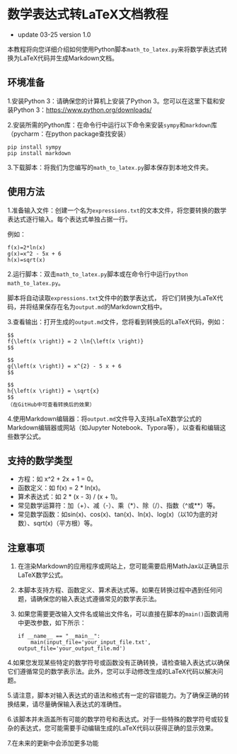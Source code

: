 # 数学表达式转LaTeX文档教程

- update 03-25 version 1.0

本教程将向您详细介绍如何使用Python脚本`math_to_latex.py`来将数学表达式转换为LaTeX代码并生成Markdown文档。

## 环境准备
1.安装Python 3：请确保您的计算机上安装了Python 3。您可以在这里下载和安装Python 3：https://www.python.org/downloads/

2.安装所需的Python库：在命令行中运行以下命令来安装`sympy`和`markdown`库（pycharm：在python package查找安装）

```
pip install sympy
pip install markdown
```
3.下载脚本：将我们为您编写的`math_to_latex.py`脚本保存到本地文件夹。

## 使用方法
1.准备输入文件：创建一个名为`expressions.txt`的文本文件，将您要转换的数学表达式逐行输入。每个表达式单独占据一行。

例如：
```
f(x)=2*ln(x)
g(x)=x^2 - 5x + 6
h(x)=sqrt(x)
```
2.运行脚本：双击`math_to_latex.py`脚本或在命令行中运行`python math_to_latex.py`。

脚本将自动读取`expressions.txt`文件中的数学表达式，
将它们转换为LaTeX代码，并将结果保存在名为`output.md`的Markdown文档中。

3.查看输出：打开生成的`output.md`文件，您将看到转换后的LaTeX代码，例如：
```
$$
f{\left(x \right)} = 2 \ln{\left(x \right)}
$$

$$
g{\left(x \right)} = x^{2} - 5 x + 6
$$

$$
h{\left(x \right)} = \sqrt{x}
$$
（在GitHub中可查看转换后的效果）
```


4.使用Markdown编辑器：将`output.md`文件导入支持LaTeX数学公式的Markdown编辑器或网站（如Jupyter Notebook、Typora等），以查看和编辑这些数学公式。

## 支持的数学类型
- 方程：如 x^2 + 2x + 1 = 0。
- 函数定义：如 f(x) = 2 * ln(x)。
- 算术表达式：如 2 * (x - 3) / (x + 1)。
- 常见数学运算符：加（+）、减（-）、乘（*）、除（/）、指数（^或**）等。
- 常见数学函数：如sin(x)、cos(x)、tan(x)、ln(x)、log(x)（以10为底的对数）、sqrt(x)（平方根）等。

## 注意事项

1. 在渲染Markdown的应用程序或网站上，您可能需要启用MathJax以正确显示LaTeX数学公式。

2. 本脚本支持方程、函数定义、算术表达式等。如果在转换过程中遇到任何问题，请确保您的输入表达式遵循常见的数学表示法。

3. 如果您需要更改输入文件名或输出文件名，可以直接在脚本的`main()`函数调用中更改参数，如下所示：

   ```
   if __name__ == "__main__":
       main(input_file='your_input_file.txt', output_file='your_output_file.md')
   ```

4.如果您发现某些特定的数学符号或函数没有正确转换，请检查输入表达式以确保它们遵循常见的数学表示法。此外，您可以手动修改生成的LaTeX代码以解决问题。


5.请注意，脚本对输入表达式的语法和格式有一定的容错能力。为了确保正确的转换结果，请尽量确保输入表达式的准确性。


6.该脚本并未涵盖所有可能的数学符号和表达式。对于一些特殊的数学符号或较复杂的表达式，您可能需要手动编辑生成的LaTeX代码以获得正确的显示效果。


7.在未来的更新中会添加更多功能
